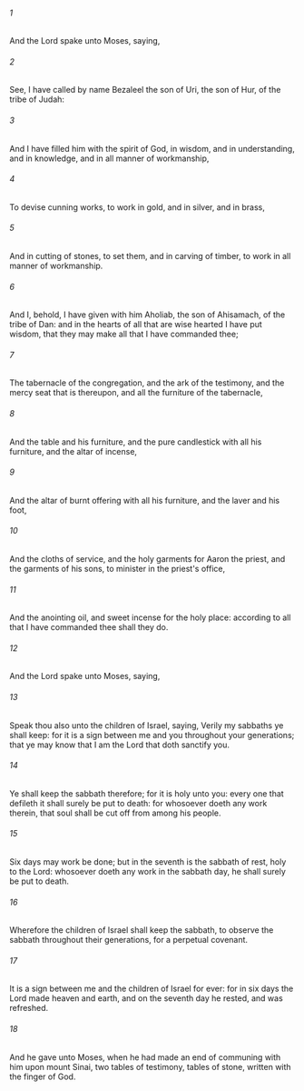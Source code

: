 ###### 1
And the Lord spake unto Moses, saying,

###### 2
See, I have called by name Bezaleel the son of Uri, the son of Hur, of the tribe of Judah:

###### 3
And I have filled him with the spirit of God, in wisdom, and in understanding, and in knowledge, and in all manner of workmanship,

###### 4
To devise cunning works, to work in gold, and in silver, and in brass,

###### 5
And in cutting of stones, to set them, and in carving of timber, to work in all manner of workmanship.

###### 6
And I, behold, I have given with him Aholiab, the son of Ahisamach, of the tribe of Dan: and in the hearts of all that are wise hearted I have put wisdom, that they may make all that I have commanded thee;

###### 7
The tabernacle of the congregation, and the ark of the testimony, and the mercy seat that is thereupon, and all the furniture of the tabernacle,

###### 8
And the table and his furniture, and the pure candlestick with all his furniture, and the altar of incense,

###### 9
And the altar of burnt offering with all his furniture, and the laver and his foot,

###### 10
And the cloths of service, and the holy garments for Aaron the priest, and the garments of his sons, to minister in the priest's office,

###### 11
And the anointing oil, and sweet incense for the holy place: according to all that I have commanded thee shall they do.

###### 12
And the Lord spake unto Moses, saying,

###### 13
Speak thou also unto the children of Israel, saying, Verily my sabbaths ye shall keep: for it is a sign between me and you throughout your generations; that ye may know that I am the Lord that doth sanctify you.

###### 14
Ye shall keep the sabbath therefore; for it is holy unto you: every one that defileth it shall surely be put to death: for whosoever doeth any work therein, that soul shall be cut off from among his people.

###### 15
Six days may work be done; but in the seventh is the sabbath of rest, holy to the Lord: whosoever doeth any work in the sabbath day, he shall surely be put to death.

###### 16
Wherefore the children of Israel shall keep the sabbath, to observe the sabbath throughout their generations, for a perpetual covenant.

###### 17
It is a sign between me and the children of Israel for ever: for in six days the Lord made heaven and earth, and on the seventh day he rested, and was refreshed.

###### 18
And he gave unto Moses, when he had made an end of communing with him upon mount Sinai, two tables of testimony, tables of stone, written with the finger of God.


